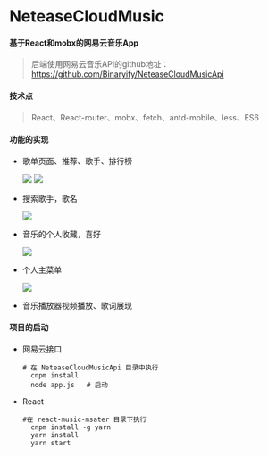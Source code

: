 # NeteaseCloudMusic

#### 基于React和mobx的网易云音乐App

> 后端使用网易云音乐API的github地址：https://github.com/Binaryify/NeteaseCloudMusicApi

#### 技术点

> React、React-router、mobx、fetch、antd-mobile、less、ES6

#### 功能的实现

- 歌单页面、推荐、歌手、排行榜

  ![](https://github.com/zxNoral/NeteaseCloudMusic/blob/master/images/Find.jpg)
  ![](https://github.com/zxNoral/NeteaseCloudMusic/blob/master/images/Rank.jpg)

- 搜索歌手，歌名

  ![](https://github.com/zxNoral/NeteaseCloudMusic/blob/master/images/search.jpg)

- 音乐的个人收藏，喜好

  ![](https://github.com/zxNoral/NeteaseCloudMusic/blob/master/images/My.jpg)

- 个人主菜单

  ![](https://github.com/zxNoral/NeteaseCloudMusic/blob/master/images/SilderMenu.jpg)

- 音乐播放器视频播放、歌词展现

#### 项目的启动

+ 网易云接口

  ```shell
  # 在 NeteaseCloudMusicApi 目录中执行
  	cnpm install
  	node app.js   # 启动
  ```

+ React

  ```shell
  #在 react-music-msater 目录下执行
  	cnpm install -g yarn	
  	yarn install
  	yarn start	
  ```

  
